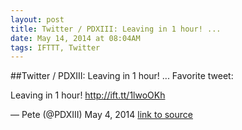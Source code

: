```yaml
---
layout: post
title: Twitter / PDXIII: Leaving in 1 hour! ...
date: May 14, 2014 at 08:04AM
tags: IFTTT, Twitter
---
```

##Twitter / PDXIII: Leaving in 1 hour! ...
Favorite tweet:

Leaving in 1 hour! http://ift.tt/1lwoOKh

— Pete (@PDXIII) May 4, 2014
[link to source](http://ift.tt/RP2lhD) 
